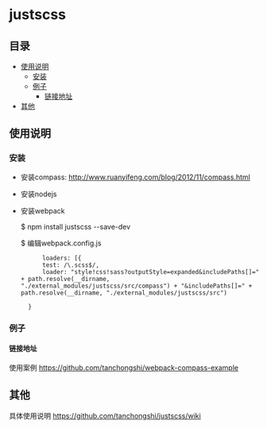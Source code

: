 # justscss

## 目录

* [使用说明](#使用说明)
  * [安装](#安装)
  * [例子](#例子)
  	* [链接地址](#链接地址)
* [其他](#其他)


<a name="使用说明"></a>
## 使用说明

<a name="安装"></a>
### 安装

* 安装compass: <http://www.ruanyifeng.com/blog/2012/11/compass.html>

* 安装nodejs

* 安装webpack

	
	$ npm install justscss --save-dev
	
								

	$ 编辑webpack.config.js
	
			loaders: [{
            test: /\.scss$/,
            loader: "style!css!sass?outputStyle=expanded&includePaths[]=" + path.resolve(__dirname, "./external_modules/justscss/src/compass") + "&includePaths[]=" + path.resolve(__dirname, "./external_modules/justscss/src")

        }			

	
<a name="例子"></a>
### 例子

<a name="链接地址"></a>
#### 链接地址

使用案例
https://github.com/tanchongshi/webpack-compass-example

<a name="其他"></a>
## 其他

具体使用说明
https://github.com/tanchongshi/justscss/wiki



